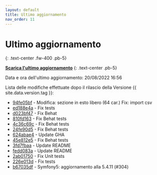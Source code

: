 ```yaml
---
layout: default
title: Ultimo aggiornamento
nav_order: 11
---
```


# Ultimo aggiornamento
{: .text-center .fw-400 .pb-5}

[**Scarica l'ultimo aggiornamento**](https://github.com/iisgiua/giuaschool/releases/download/update-v1.4.5/giuaschool-update-v1.4.5.zip)
{: .text-center .pb-5}

Data e ora dell'ultimo aggiornamento: 20/08/2022 16:56

Lista delle modifiche effettuate dopo il rilascio della Versione {{ site.data.version.tag }}:

- [94fe05bf](http://github.com/iisgiua/giuaschool/commit/94fe05bf472d45767310d0d552288796bb5b6fb9) - Modifica: sezione in esto libero (64 car.) Fix: import csv
- [ed188e4a](http://github.com/iisgiua/giuaschool/commit/ed188e4a588a386e73582cee909513e821098421) - Fix tests
- [d023bf47](http://github.com/iisgiua/giuaschool/commit/d023bf472c63bbf9744599577c3bb42b1a955f02) - Fix Behat
- [810fd163](http://github.com/iisgiua/giuaschool/commit/810fd163564f2c0f2c3dc851968dd1eefee42659) - Fix Behat tests
- [4c36c69c](http://github.com/iisgiua/giuaschool/commit/4c36c69ccca2d5781925c5287562ac85912d2257) - Fix Behat tests
- [24fe90d5](http://github.com/iisgiua/giuaschool/commit/24fe90d58275fe15cd5ebd19f445439674b814ff) - Fix Behat tests
- [624abae4](http://github.com/iisgiua/giuaschool/commit/624abae495b0266e4940eab55387ebc3b7ca726e) - Update GHA
- [45e812e5](http://github.com/iisgiua/giuaschool/commit/45e812e54bab37d11fd6dd3fc5f17d4d86ae4ea8) - Fix Behat tests
- [3fd7fbaa](http://github.com/iisgiua/giuaschool/commit/3fd7fbaad07edbfc85d0af9681e4a518ef5e9b7c) - Update README
- [fedd083a](http://github.com/iisgiua/giuaschool/commit/fedd083ad058240a7994a5fd619f7e07aa7af045) - Update README
- [2ab01750](http://github.com/iisgiua/giuaschool/commit/2ab017509ab5a8024800c5909e9382f9f7d83fca) - Fix Unit tests
- [226e013d](http://github.com/iisgiua/giuaschool/commit/226e013d7f96095405ab3a580b3d0288ca5cd74d) - Fix tests
- [b67035df](http://github.com/iisgiua/giuaschool/commit/b67035dfd69d7cbeb40b5e82e555c16542015e64) - Symfony5: aggiornamento alla 5.4.11 (#304)

